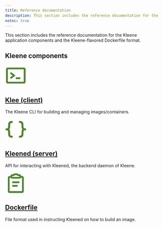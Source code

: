 ```yaml
---
title: Reference documentation
description: This section includes the reference documentation for the Kleene components and the Dockerfile formats.
notoc: true
---
```


This section includes the reference documentation for the Kleene application components
and the Kleene-flavored Dockerfile format.

## Kleene components

<div class="component-container">
    <!--start row-->
  <div class="row">
    <div class="col-xs-12 col-sm-12 col-md-12 col-lg-4 block">
        <div class="component">
            <div class="component-icon">
                 <a href="/engine/reference/commandline/cli/"><img src="/assets/images/klee-reference.svg" alt="klee" width="70" height="70"></a>
            </div>
                <h2 id="docker-for-linux"><a href="/engine/reference/commandline/cli/">Klee (client)</a></h2>
                <p>The Kleene CLI for building and managing images/containers.</p>
        </div>
     </div>
     <div class="col-xs-12 col-sm-12 col-md-12 col-lg-4 block">
        <div class="component">
             <div class="component-icon">
                 <a href="/engine/api/"><img src="/assets/images/kleened-api.svg" alt="kleened" width="70" height="70"></a>
             </div>
                 <h2 id="dockerfile"><a href="/engine/api/">Kleened (server)</a></h2>
                <p>API for interacting with Kleened, the backend daemon of Kleene.</p>
        </div>
      </div>
      <div class="col-xs-12 col-sm-12 col-md-12 col-lg-4 block">
        <div class="component">
             <div class="component-icon">
                 <a href="/engine/reference/builder/"><img src="/assets/images/instructions-file.svg" alt="Dockerfile" width="70" height="70"></a>
                 </div>
                 <h2 id="dockerfile"><a href="/engine/reference/builder/">Dockerfile</a></h2>
                <p>File format used in instructing Kleened on how to build an image.</p>
        </div>
      </div>
  </div>
</div>
